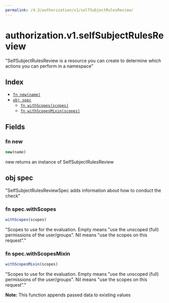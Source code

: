 ```yaml
---
permalink: /4.3/authorization/v1/selfSubjectRulesReview/
---
```


# authorization.v1.selfSubjectRulesReview

"SelfSubjectRulesReview is a resource you can create to determine which actions you can perform in a namespace"

## Index

* [`fn new(name)`](#fn-new)
* [`obj spec`](#obj-spec)
  * [`fn withScopes(scopes)`](#fn-specwithscopes)
  * [`fn withScopesMixin(scopes)`](#fn-specwithscopesmixin)

## Fields

### fn new

```ts
new(name)
```

new returns an instance of SelfSubjectRulesReview

## obj spec

"SelfSubjectRulesReviewSpec adds information about how to conduct the check"

### fn spec.withScopes

```ts
withScopes(scopes)
```

"Scopes to use for the evaluation.  Empty means \"use the unscoped (full) permissions of the user/groups\". Nil means \"use the scopes on this request\"."

### fn spec.withScopesMixin

```ts
withScopesMixin(scopes)
```

"Scopes to use for the evaluation.  Empty means \"use the unscoped (full) permissions of the user/groups\". Nil means \"use the scopes on this request\"."

**Note:** This function appends passed data to existing values
